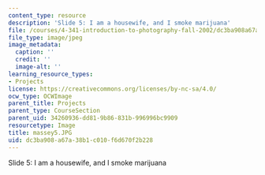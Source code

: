 ```yaml
---
content_type: resource
description: 'Slide 5: I am a housewife, and I smoke marijuana'
file: /courses/4-341-introduction-to-photography-fall-2002/dc3ba908a67a38b1c010f6d670f2b228_massey5.JPG
file_type: image/jpeg
image_metadata:
  caption: ''
  credit: ''
  image-alt: ''
learning_resource_types:
- Projects
license: https://creativecommons.org/licenses/by-nc-sa/4.0/
ocw_type: OCWImage
parent_title: Projects
parent_type: CourseSection
parent_uid: 34260936-dd81-9b86-831b-996996bc9909
resourcetype: Image
title: massey5.JPG
uid: dc3ba908-a67a-38b1-c010-f6d670f2b228
---
```

Slide 5: I am a housewife, and I smoke marijuana